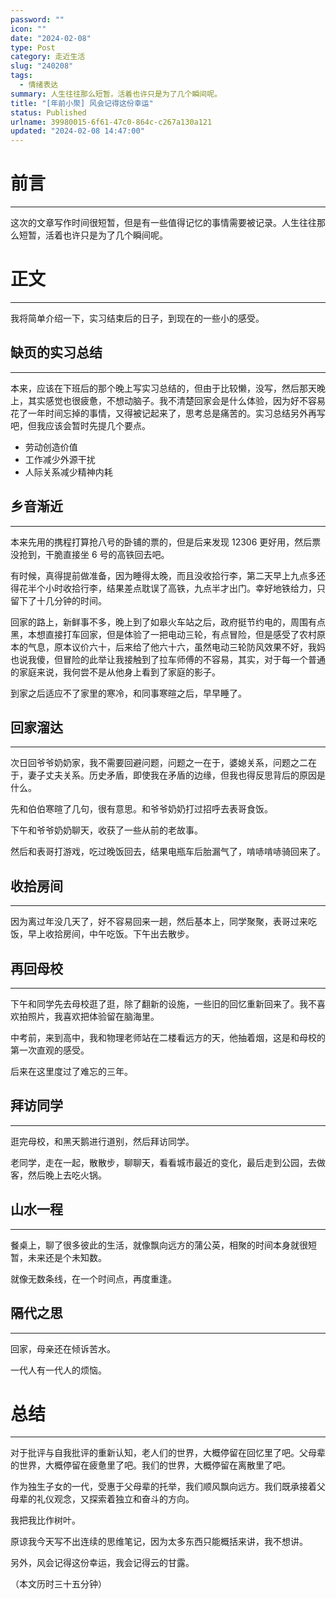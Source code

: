 ```yaml
---
password: ""
icon: ""
date: "2024-02-08"
type: Post
category: 走近生活
slug: "240208"
tags:
  - 情绪表达
summary: 人生往往那么短暂，活着也许只是为了几个瞬间呢。
title: "[年前小聚] 风会记得这份幸运"
status: Published
urlname: 39980015-6f61-47c0-864c-c267a130a121
updated: "2024-02-08 14:47:00"
---
```


# 前言

---

这次的文章写作时间很短暂，但是有一些值得记忆的事情需要被记录。人生往往那么短暂，活着也许只是为了几个瞬间呢。

# 正文

---

我将简单介绍一下，实习结束后的日子，到现在的一些小的感受。

## 缺页的实习总结

---

本来，应该在下班后的那个晚上写实习总结的，但由于比较懒，没写，然后那天晚上，其实感觉也很疲惫，不想动脑子。我不清楚回家会是什么体验，因为好不容易花了一年时间忘掉的事情，又得被记起来了，思考总是痛苦的。实习总结另外再写吧，但我应该会暂时先提几个要点。

- 劳动创造价值
- 工作减少外源干扰
- 人际关系减少精神内耗

## 乡音渐近

---

本来先用的携程打算抢八号的卧铺的票的，但是后来发现 12306 更好用，然后票没抢到，干脆直接坐 6 号的高铁回去吧。

有时候，真得提前做准备，因为睡得太晚，而且没收拾行李，第二天早上九点多还得花半个小时收拾行李，结果差点耽误了高铁，九点半才出门。幸好地铁给力，只留下了十几分钟的时间。

回家的路上，新鲜事不多，晚上到了如皋火车站之后，政府挺节约电的，周围有点黑，本想直接打车回家，但是体验了一把电动三轮，有点冒险，但是感受了农村原本的气息，原本议价六十，后来给了他六十六，虽然电动三轮防风效果不好，我妈也说我傻，但冒险的此举让我接触到了拉车师傅的不容易，其实，对于每一个普通的家庭来说，我何尝不是从他身上看到了家庭的影子。

到家之后适应不了家里的寒冷，和同事寒暄之后，早早睡了。

## 回家溜达

---

次日回爷爷奶奶家，我不需要回避问题，问题之一在于，婆媳关系，问题之二在于，妻子丈夫关系。历史矛盾，即使我在矛盾的边缘，但我也得反思背后的原因是什么。

先和伯伯寒暄了几句，很有意思。和爷爷奶奶打过招呼去表哥食饭。

下午和爷爷奶奶聊天，收获了一些从前的老故事。

然后和表哥打游戏，吃过晚饭回去，结果电瓶车后胎漏气了，啃哧啃哧骑回来了。

## 收拾房间

---

因为离过年没几天了，好不容易回来一趟，然后基本上，同学聚聚，表哥过来吃饭，早上收拾房间，中午吃饭。下午出去散步。

## 再回母校

---

下午和同学先去母校逛了逛，除了翻新的设施，一些旧的回忆重新回来了。我不喜欢拍照片，我喜欢把体验留在脑海里。

中考前，来到高中，我和物理老师站在二楼看远方的天，他抽着烟，这是和母校的第一次直观的感受。

后来在这里度过了难忘的三年。

## 拜访同学

---

逛完母校，和黑天鹅进行道别，然后拜访同学。

老同学，走在一起，散散步，聊聊天，看看城市最近的变化，最后走到公园，去做客，然后晚上去吃火锅。

## 山水一程

---

餐桌上，聊了很多彼此的生活，就像飘向远方的蒲公英，相聚的时间本身就很短暂，未来还是个未知数。

就像无数条线，在一个时间点，再度重逢。

## 隔代之思

---

回家，母亲还在倾诉苦水。

一代人有一代人的烦恼。

# 总结

---

对于批评与自我批评的重新认知，老人们的世界，大概停留在回忆里了吧。父母辈的世界，大概停留在疲惫里了吧。我们的世界，大概停留在离散里了吧。

作为独生子女的一代，受惠于父母辈的托举，我们顺风飘向远方。我们既承接着父母辈的礼仪观念，又探索着独立和奋斗的方向。

我把我比作树叶。

原谅我今天写不出连续的思维笔记，因为太多东西只能概括来讲，我不想讲。

另外，风会记得这份幸运，我会记得云的甘露。

（本文历时三十五分钟）
